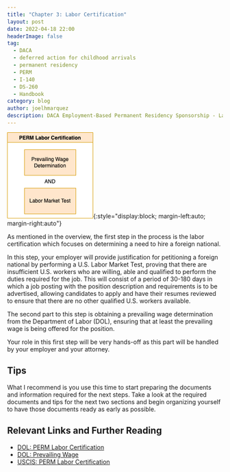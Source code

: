 ```yaml
---
title: "Chapter 3: Labor Certification"
layout: post
date: 2022-04-18 22:00
headerImage: false
tag:
  - DACA
  - deferred action for childhood arrivals
  - permanent residency
  - PERM
  - I-140
  - DS-260
  - Handbook
category: blog
author: joelhmarquez
description: DACA Employment-Based Permanent Residency Sponsorship - Labor Certification
---
```


![Labor Certification](/assets/images/sponsorship/laborCertification.png){:style="display:block; margin-left:auto; margin-right:auto"}

As mentioned in the overview, the first step in the process is the labor certification which focuses on determining a need to hire a foreign national. 

In this step, your employer will provide justification for petitioning a foreign national by performing a U.S. Labor Market Test, proving that there are insufficient U.S. workers who are willing, able and qualified to perform the duties required for the job. This will consist of a period of 30-180 days in which a job posting with the position description and requirements is to be advertised, allowing candidates to apply and have their resumes reviewed to ensure that there are no other qualified U.S. workers available.

The second part to this step is obtaining a prevailing wage determination from the Department of Labor (DOL), ensuring that at least the prevailing wage is being offered for the position.

Your role in this first step will be very hands-off as this part will be handled by your employer and your attorney.

## Tips
What I recommend is you use this time to start preparing the documents and information required for the next steps. Take a look at the required documents and tips for the next two sections and begin organizing yourself to have those documents ready as early as possible.

## Relevant Links and Further Reading
- [DOL: PERM Labor Certification](https://www.dol.gov/agencies/eta/foreign-labor/programs/permanent)
- [DOL: Prevailing Wage](https://www.dol.gov/agencies/eta/foreign-labor/wages)
- [USCIS: PERM Labor Certification](https://www.uscis.gov/working-in-the-united-states/permanent-workers)